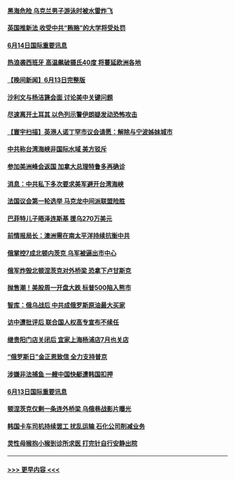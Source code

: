#### [黑海危险 乌克兰男子游泳时被水雷炸飞](../pages/prog202/a103455263.md?t=06142351) 
#### [英国推新法 收受中共“贿赂”的大学将受处罚](../pages/prog202/a103455269.md?t=06142351) 
#### [6月14日国际重要讯息](../pages/prog202/a103455207.md?t=06142351) 
#### [热浪袭西班牙 高温飙破摄氏40度 将蔓延欧洲各地](../pages/prog202/a103455134.md?t=06142351) 
#### [【晚间新闻】6月13日完整版](../pages/prog202/a103454980.md?t=06142351) 
#### [沙利文与杨洁篪会面 讨论美中关键问题](../pages/prog202/a103454989.md?t=06142351) 
#### [尽速离开土耳其 以色列示警伊朗疑发动恐怖攻击](../pages/prog202/a103455071.md?t=06142351) 
#### [【寰宇扫描】英港人诺丁罕市议会请愿：解除与宁波姊妹城市](../pages/prog202/a103455002.md?t=06142351) 
#### [中共称台湾海峡非国际水域 美方驳斥](../pages/prog202/a103454994.md?t=06142351) 
#### [参加美洲峰会返国 加拿大总理特鲁多再确诊](../pages/prog202/a103455048.md?t=06142351) 
#### [消息：中共私下多次要求美军避开台湾海峡](../pages/prog202/a103454991.md?t=06142351) 
#### [法国议会第一轮选举 马克龙中间派联盟险胜](../pages/prog202/a103454684.md?t=06142351) 
#### [巴菲特儿子晤泽连斯基 援乌270万美元](../pages/prog202/a103454753.md?t=06142351) 
#### [前情报局长：澳洲需在南太平洋持续抗衡中共](../pages/prog202/a103454805.md?t=06142351) 
#### [俄掌控7成北顿内茨克 乌军被逼出市中心](../pages/prog202/a103454706.md?t=06142351) 
#### [俄军炸毁北顿涅茨克对外桥梁 恐拿下卢甘斯克](../pages/prog202/a103454686.md?t=06142351) 
#### [抛售潮！美股周一开盘大跌 标普500陷入熊市](../pages/prog202/a103454619.md?t=06142351) 
#### [智库：俄乌战后 中共成俄罗斯原油最大买家](../pages/prog202/a103454565.md?t=06142351) 
#### [访中遭批评后 联合国人权高专宣布不续任](../pages/prog202/a103454561.md?t=06142351) 
#### [继贵阳门店关闭后 宜家上海杨浦店7月也关店](../pages/prog202/a103454333.md?t=06142351) 
#### [“俄罗斯日”金正恩致信 全力支持普京](../pages/prog202/a103454376.md?t=06142351) 
#### [涉嫌非法捕鱼 一艘中国快艇遭韩国扣押](../pages/prog202/a103454387.md?t=06142351) 
#### [6月13日国际重要讯息](../pages/prog202/a103454384.md?t=06142351) 
#### [顿涅茨克仅剩一条连外桥梁 乌俄巷战影片曝光](../pages/prog202/a103454353.md?t=06142351) 
#### [韩国卡车司机持续罢工 扰乱运输 石化公司削减业务](../pages/prog202/a103454304.md?t=06142351) 
#### [灵性母猴抱小猴到诊所求医 打完针自行安静出院](../pages/prog202/a103454268.md?t=06142351) 

----
#### [ >>> 更早内容 <<< ](../indexes/prog202-earlier.md)
